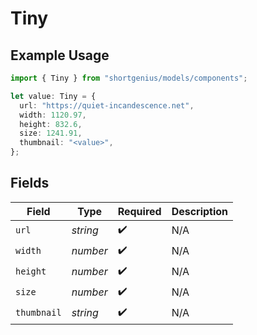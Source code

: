 # Tiny

## Example Usage

```typescript
import { Tiny } from "shortgenius/models/components";

let value: Tiny = {
  url: "https://quiet-incandescence.net",
  width: 1120.97,
  height: 832.6,
  size: 1241.91,
  thumbnail: "<value>",
};
```

## Fields

| Field              | Type               | Required           | Description        |
| ------------------ | ------------------ | ------------------ | ------------------ |
| `url`              | *string*           | :heavy_check_mark: | N/A                |
| `width`            | *number*           | :heavy_check_mark: | N/A                |
| `height`           | *number*           | :heavy_check_mark: | N/A                |
| `size`             | *number*           | :heavy_check_mark: | N/A                |
| `thumbnail`        | *string*           | :heavy_check_mark: | N/A                |